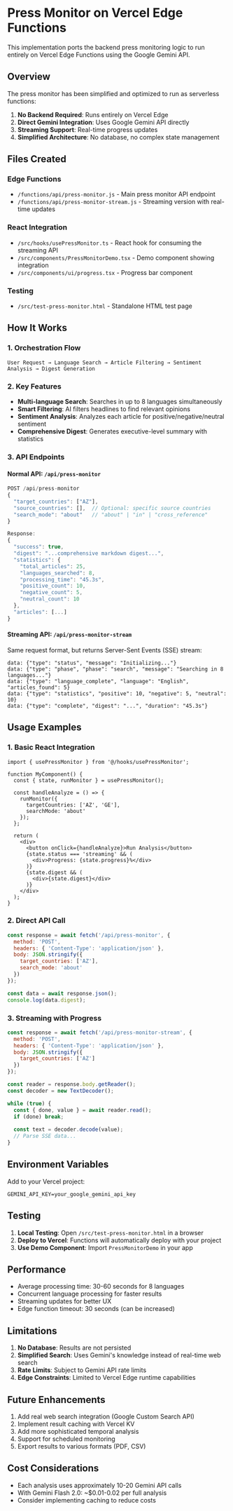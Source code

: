 # Press Monitor on Vercel Edge Functions

This implementation ports the backend press monitoring logic to run entirely on Vercel Edge Functions using the Google Gemini API.

## Overview

The press monitor has been simplified and optimized to run as serverless functions:

1. **No Backend Required**: Runs entirely on Vercel Edge
2. **Direct Gemini Integration**: Uses Google Gemini API directly
3. **Streaming Support**: Real-time progress updates
4. **Simplified Architecture**: No database, no complex state management

## Files Created

### Edge Functions
- `/functions/api/press-monitor.js` - Main press monitor API endpoint
- `/functions/api/press-monitor-stream.js` - Streaming version with real-time updates

### React Integration
- `/src/hooks/usePressMonitor.ts` - React hook for consuming the streaming API
- `/src/components/PressMonitorDemo.tsx` - Demo component showing integration
- `/src/components/ui/progress.tsx` - Progress bar component

### Testing
- `/src/test-press-monitor.html` - Standalone HTML test page

## How It Works

### 1. Orchestration Flow
```
User Request → Language Search → Article Filtering → Sentiment Analysis → Digest Generation
```

### 2. Key Features
- **Multi-language Search**: Searches in up to 8 languages simultaneously
- **Smart Filtering**: AI filters headlines to find relevant opinions
- **Sentiment Analysis**: Analyzes each article for positive/negative/neutral sentiment
- **Comprehensive Digest**: Generates executive-level summary with statistics

### 3. API Endpoints

#### Normal API: `/api/press-monitor`
```javascript
POST /api/press-monitor
{
  "target_countries": ["AZ"],
  "source_countries": [],  // Optional: specific source countries
  "search_mode": "about"   // "about" | "in" | "cross_reference"
}

Response:
{
  "success": true,
  "digest": "...comprehensive markdown digest...",
  "statistics": {
    "total_articles": 25,
    "languages_searched": 8,
    "processing_time": "45.3s",
    "positive_count": 10,
    "negative_count": 5,
    "neutral_count": 10
  },
  "articles": [...]
}
```

#### Streaming API: `/api/press-monitor-stream`
Same request format, but returns Server-Sent Events (SSE) stream:
```
data: {"type": "status", "message": "Initializing..."}
data: {"type": "phase", "phase": "search", "message": "Searching in 8 languages..."}
data: {"type": "language_complete", "language": "English", "articles_found": 5}
data: {"type": "statistics", "positive": 10, "negative": 5, "neutral": 10}
data: {"type": "complete", "digest": "...", "duration": "45.3s"}
```

## Usage Examples

### 1. Basic React Integration
```tsx
import { usePressMonitor } from '@/hooks/usePressMonitor';

function MyComponent() {
  const { state, runMonitor } = usePressMonitor();

  const handleAnalyze = () => {
    runMonitor({
      targetCountries: ['AZ', 'GE'],
      searchMode: 'about'
    });
  };

  return (
    <div>
      <button onClick={handleAnalyze}>Run Analysis</button>
      {state.status === 'streaming' && (
        <div>Progress: {state.progress}%</div>
      )}
      {state.digest && (
        <div>{state.digest}</div>
      )}
    </div>
  );
}
```

### 2. Direct API Call
```javascript
const response = await fetch('/api/press-monitor', {
  method: 'POST',
  headers: { 'Content-Type': 'application/json' },
  body: JSON.stringify({
    target_countries: ['AZ'],
    search_mode: 'about'
  })
});

const data = await response.json();
console.log(data.digest);
```

### 3. Streaming with Progress
```javascript
const response = await fetch('/api/press-monitor-stream', {
  method: 'POST',
  headers: { 'Content-Type': 'application/json' },
  body: JSON.stringify({
    target_countries: ['AZ']
  })
});

const reader = response.body.getReader();
const decoder = new TextDecoder();

while (true) {
  const { done, value } = await reader.read();
  if (done) break;
  
  const text = decoder.decode(value);
  // Parse SSE data...
}
```

## Environment Variables

Add to your Vercel project:
```
GEMINI_API_KEY=your_google_gemini_api_key
```

## Testing

1. **Local Testing**: Open `/src/test-press-monitor.html` in a browser
2. **Deploy to Vercel**: Functions will automatically deploy with your project
3. **Use Demo Component**: Import `PressMonitorDemo` in your app

## Performance

- Average processing time: 30-60 seconds for 8 languages
- Concurrent language processing for faster results
- Streaming updates for better UX
- Edge function timeout: 30 seconds (can be increased)

## Limitations

1. **No Database**: Results are not persisted
2. **Simplified Search**: Uses Gemini's knowledge instead of real-time web search
3. **Rate Limits**: Subject to Gemini API rate limits
4. **Edge Constraints**: Limited to Vercel Edge runtime capabilities

## Future Enhancements

1. Add real web search integration (Google Custom Search API)
2. Implement result caching with Vercel KV
3. Add more sophisticated temporal analysis
4. Support for scheduled monitoring
5. Export results to various formats (PDF, CSV)

## Cost Considerations

- Each analysis uses approximately 10-20 Gemini API calls
- With Gemini Flash 2.0: ~$0.01-0.02 per full analysis
- Consider implementing caching to reduce costs